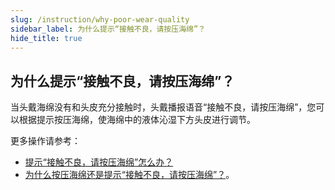 ```yaml
---
slug: /instruction/why-poor-wear-quality
sidebar_label: 为什么提示“接触不良，请按压海绵”？
hide_title: true
---
```


## 为什么提示“接触不良，请按压海绵”？

当头戴海绵没有和头皮充分接触时，头戴播报语音“接触不良，请按压海绵”，您可以根据提示按压海绵，使海绵中的液体沁湿下方头皮进行调节。

更多操作请参考：
* [提示“接触不良，请按压海绵”怎么办？](/instruction/how-to-deal-with-poor-wear-quality)
* [为什么按压海绵还是提示“接触不良，请按压海绵”？](/instruction/why-still-poor-wear-quality)。